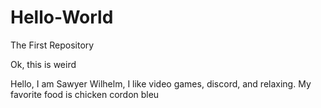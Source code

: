# Hello-World
The First Repository

Ok, this is weird

Hello, I am Sawyer Wilhelm, I like video games, discord, and relaxing.
My favorite food is chicken cordon bleu
